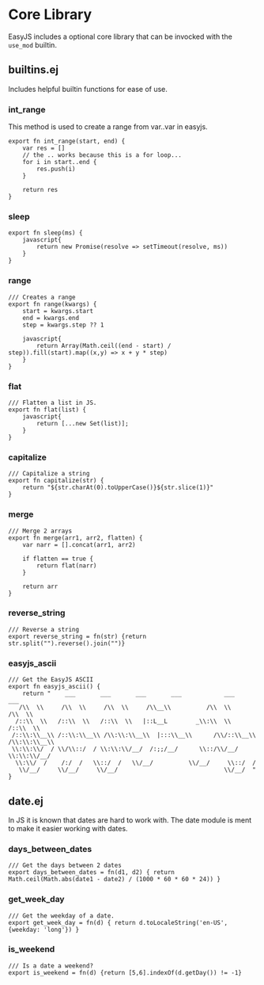 # Core Library

EasyJS includes a optional core library that can be invocked with the `use_mod` builtin.

## builtins.ej
Includes helpful builtin functions for ease of use.

### int_range
This method is used to create a range from var..var in easyjs.
```easyjs
export fn int_range(start, end) {
    var res = []
    // the .. works because this is a for loop...
    for i in start..end {
        res.push(i)
    }

    return res
}
```

### sleep
```ej
export fn sleep(ms) {
    javascript{
        return new Promise(resolve => setTimeout(resolve, ms))
    }
}
```

### range
```ej
/// Creates a range
export fn range(kwargs) {
    start = kwargs.start
    end = kwargs.end
    step = kwargs.step ?? 1

    javascript{
        return Array(Math.ceil((end - start) / step)).fill(start).map((x,y) => x + y * step)
    }
}
```

### flat
```ej
/// Flatten a list in JS.
export fn flat(list) {
    javascript{
        return [...new Set(list)];
    }
}
```

### capitalize
```ej
/// Capitalize a string
export fn capitalize(str) {
    return "${str.charAt(0).toUpperCase()}${str.slice(1)}"
}
```

### merge
```ej
/// Merge 2 arrays
export fn merge(arr1, arr2, flatten) {
    var narr = [].concat(arr1, arr2)

    if flatten == true {
        return flat(narr)
    }

    return arr
}
```

### reverse_string
```ej
/// Reverse a string
export reverse_string = fn(str) {return str.split("").reverse().join("")} 
```

### easyjs_ascii
```ej
/// Get the EasyJS ASCII
export fn easyjs_ascii() {
    return "    ___       ___       ___       ___            ___       ___   
   /\\  \\     /\\  \\     /\\  \\     /\\__\\          /\\  \\     /\\  \\  
  /::\\  \\   /::\\  \\   /::\\  \\   |::L__L        _\\:\\  \\   /::\\  \\ 
 /::\\:\\__\\ /::\\:\\__\\ /\\:\\:\\__\\  |:::\\__\\      /\\/::\\__\\ /\\:\\:\\__\\
 \\:\\:\\/  / \\/\\::/  / \\:\\:\\/__/  /:;;/__/      \\::/\\/__/ \\:\\:\\/__/
  \\:\\/  /    /:/  /   \\::/  /   \\/__/          \\/__/     \\::/  / 
   \\/__/     \\/__/     \\/__/                              \\/__/  "
}
```

## date.ej
In JS it is known that dates are hard to work with. The date module is ment to make it easier working with dates.

### days_between_dates
```ej
/// Get the days between 2 dates
export days_between_dates = fn(d1, d2) { return Math.ceil(Math.abs(date1 - date2) / (1000 * 60 * 60 * 24)) }
```

### get_week_day
```ej
/// Get the weekday of a date.
export get_week_day = fn(d) { return d.toLocaleString('en-US', {weekday: 'long'}) }
```

### is_weekend
```ej
/// Is a date a weekend?
export is_weekend = fn(d) {return [5,6].indexOf(d.getDay()) != -1}
```